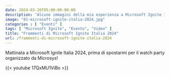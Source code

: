 ```yaml
---
date: 2024-03-26T05:00:00-00:00
description: "Alcune immagini della mia esperienza a Microsoft Ignite Italia 2024"
image: "01-microsoft-ignite-italia-2024.jpg"
categories : [ "Eventi" ]
tags: [ "Microsoft Ignite", "Evento", "Video" ]
title: "Frammenti di Microsoft Ignite Italia 2024"
url: /frammenti-di-microsoft-ignite-italia-2024
---
```

Mattinata a Microsoft Ignite Italia 2024, prima di spostarmi per il watch party organizzato da Microsys!

{{< youtube 17QxMU1ViBo >}}